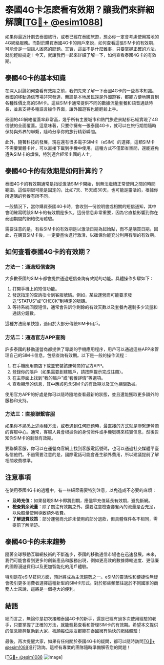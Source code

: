 # 泰國4G卡怎麽看有效期？讓我們來詳細解讀[[TG💪+ @esim1088](https://t.me/s/esim1088)]

如果你最近計劃去泰國旅行，或者已經在泰國旅遊，想必你一定會考慮使用當地的4G網絡服務。而對於購買泰國4G卡的用戶來說，如何查看這張SIM卡的有效期，可能會是一個讓人困惑的問題。其實，這並不是什麼難事，只要掌握正確的方法，就能輕鬆搞定！今天，就讓我們一起來詳細了解一下，如何查看泰國4G卡的有效期。

## 泰國4G卡的基本知識

在深入討論如何查看有效期之前，我們先來了解一下泰國4G卡的一些基本知識。泰國的移動通信市場非常發達，無論是本地居民還是外國遊客，都能方便地購買到各種性價比高的SIM卡。這些SIM卡通常提供不同的數據流量套餐和語音通話時長，並且支持多種語言操作界面，讓外國遊客也能輕鬆上手。

泰國的4G網絡覆蓋率非常高，幾乎所有主要城市和熱門旅遊景點都已經實現了4G信號的全面覆蓋。這意味著，只要你擁有一張泰國4G卡，就可以在旅行期間隨時保持與外界的聯繫，隨時分享你的旅行精彩瞬間。

此外，隨著科技的發展，現在還有很多電子SIM卡（eSIM）的選擇，這類SIM卡不需要實體卡片，可以直接下載到手機中使用。這種方式不僅節省空間，還能避免遺失SIM卡的煩惱，特別適合經常出國的人士。

## 泰國4G卡的有效期是如何計算的？

泰國4G卡的有效期通常是指從激活SIM卡開始，到無法繼續正常使用之間的時間範圍。這個期限可能是固定的，比如7天、15天或30天，也可能是靈活的，根據你所選購的套餐有所不同。

一般情況下，當你購買泰國4G卡時，會收到一份說明書或相關的短信通知，其中會明確寫明該SIM卡的有效期是多久。這份信息非常重要，因為它直接影響到你在泰國期間的網絡使用體驗。

需要注意的是，有些SIM卡的有效期是以激活日期為起始點，而不是購買日期。因此，在購買SIM卡後，一定要盡快進行激活，以確保你能充分利用有限的有效期。

## 如何查看泰國4G卡的有效期？

### 方法一：通過短信查詢

大多數泰國的SIM卡都會提供通過短信查詢有效期的功能。具體操作步驟如下：

1. 打開手機上的短信功能。
2. 發送指定的查詢指令到客服號碼。例如，某些運營商可能要求發送“STATUS”或“CHECK”到特定的號碼。
3. 等待系統回復短信，通常會告訴你剩餘的有效天數以及套餐內還剩多少流量和通話分鐘數。

這種方法簡單快捷，適用於大部分傳統SIM卡用戶。

### 方法二：通過官方APP查詢

許多泰國的移動運營商都提供了專屬的手機應用程序，用戶可以通過這些APP來管理自己的SIM卡信息，包括查詢有效期。以下是一般的操作流程：

1. 在手機應用商店下載並安裝該運營商的官方APP。
2. 登錄你的賬戶（如果需要創建賬戶，請按照提示完成註冊）。
3. 在主界面上找到“我的賬戶”或“套餐詳情”等選項。
4. 查看顯示的信息，其中應該包含SIM卡的有效期以及其他相關數據。

使用官方APP的好處是你可以隨時隨地查看最新的狀態，並且還能獲取更多額外的服務和支持。

### 方法三：直接聯繫客服

如果你不熟悉上述兩種方法，或者遇到任何問題時，最直接的方式就是聯繫運營商的客服中心。通常，客服人員會根據你的身份證件或手機號碼來核實信息，然後告知你SIM卡的剩餘有效期。

要聯繫客服，你可以在運營商官網上找到客服電話號碼，也可以通過社交媒體平臺私信他們。不過需要注意的是，國際電話可能會產生額外費用，所以建議提前了解相關收費標準。

## 注意事項

在使用泰國4G卡的過程中，有一些細節需要特別注意，以免造成不必要的麻煩：

- **及時充值**：如果發現SIM卡即將到期，應儘早充值延長有效期，避免斷網。
- **檢查剩余流量**：除了關注有效期之外，還要注意檢查套餐內的流量是否充足，以免超量使用導致額外收費。
- **了解退費政策**：部分運營商允許未使用的部分退款，但具體條件各不相同，需提前了解清楚。

## 泰國4G卡的未來趨勢

隨著全球移動互聯網技術的不斷進步，泰國的移動通信市場也在迅速發展。未來，我們可能會看到更多的創新產品和服務出現，例如更高效的數據傳輸速度、更低廉的國際漫遊費用以及更加智能化的用戶體驗。

特別是在eSIM技術方面，預計將成為主流趨勢之一。eSIM的靈活性和便捷性無疑會吸引更多消費者選擇這種新型的SIM卡形式。對於那些頻繁往返於不同國家的商務人士來說，這將是一個極大的便利。

## 結語

總而言之，無論你是初次接觸泰國4G卡的新手，還是已經有過多次使用經驗的老手，只要掌握了正確的方法，就能輕鬆查看和管理SIM卡的有效期。希望本文提供的信息能夠幫助到大家，祝願每位朋友都能在泰國擁有愉快的網絡體驗！

最後，再次提醒大家，如果有任何關於泰國4G卡的疑問，都可以隨時訪問[TG💪+ @esim1088](https://t.me/s/esim1088)進行諮詢。這裡有專業的團隊隨時準備解答您的問題！

[[TG💪+ @esim1088](https://t.me/s/esim1088) ![Image](https://i.postimg.cc/4NQfJmqS/Snipaste-2025-05-13-00-14-12.png)]